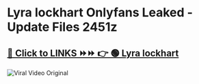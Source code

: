 
 # Lyra lockhart Onlyfans Leaked - Update Files 2451z

## <h2><a href="https://clipsfans.com/Lyra_lockhart&ref=git">🔗 Click to LINKS ⏩⏩ 👉 🟢 Lyra lockhart </a></h2>

<a href="https://clipsfans.com/Lyra_lockhart&ref=git" rel="nofollow" data-target="animated-image.originalLink"><img src="https://i.ibb.co.com/xMMVF88/686577567.gif" alt="Viral Video Original" style="max-width: 100%; display: inline-block;" data-target="animated-image.originalImage"></a>

